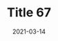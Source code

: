---
layout: posts
title: "Title 67"
img: "https://image.tmdb.org/t/p/w185/kPRb1mbVHGop0egQ7153y0lhzGL.jpg"
date: 2021-03-14
genre: "Comedy"
categories: Movies
tags: bollywood, shah ruch khan
published: true 
---